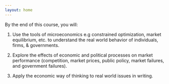 ```yaml
---
layout: home
---
```


By the end of this course, you will:

1. Use the tools of microeconomics e.g constrained optimization, market equilibrium, etc. to understand the real world behavior of individuals, firms, & governments.

1. Explore the effects of economic and political processes on market performance (competition, market prices, public policy, market failures, and government failures).

1. Apply the economic way of thinking to real world issues in writing.


